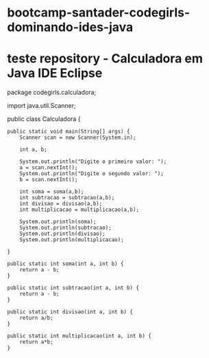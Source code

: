 # bootcamp-santader-codegirls-dominando-ides-java
# teste repository - Calculadora em Java IDE Eclipse 



  package codegirls.calculadora;

  import java.util.Scanner;

  public class Calculadora {

	public static void main(String[] args) {
		Scanner scan = new Scanner(System.in);
		
		int a, b; 
		
		System.out.println("Digite o primeiro valor: ");
		a = scan.nextInt();
		System.out.println("Digite o segundo valor: ");
		b = scan.nextInt();
		
		int soma = soma(a,b);
		int subtracao = subtracao(a,b);
		int divisao = divisao(a,b);
		int multiplicacao = multiplicacao(a,b);
		
		System.out.println(soma);
		System.out.println(subtracao);
		System.out.println(divisao);
		System.out.println(multiplicacao);

	}
	
	public static int soma(int a, int b) {
		return a - b;
	}

	public static int subtracao(int a, int b) {
		return a - b;
	}
	
	public static int divisao(int a, int b) {
		return a/b;
	}
	
	public static int multiplicacao(int a, int b) {
		return a*b;
	}
